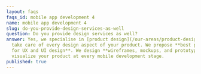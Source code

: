 ```yaml
---
layout: faqs
faqs_id: mobile app development 4
name: mobile app development 4
slug: do-you-provide-design-services-as-well
question: Do you provide design services as well?
answer: Yes, we specialise in [product design](/our-areas/product-design). We
  take care of every design aspect of your product. We propose **best practices
  for UX and UI design**. We design **wireframes, mockups, and prototypes** to
  visualize your product at every mobile development stage.
published: true
---
```

